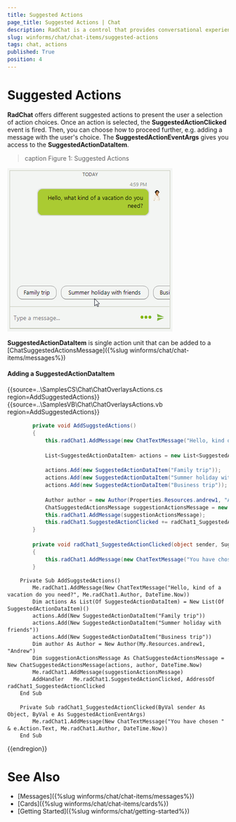 ```yaml
---
title: Suggested Actions
page_title: Suggested Actions | Chat
description: RadChat is a control that provides conversational experience
slug: winforms/chat/chat-items/suggested-actions
tags: chat, actions
published: True
position: 4 
---
```


# Suggested Actions

**RadChat** offers different suggested actions to present the user a selection of action choices. Once an action is selected, the **SuggestedActionClicked** event is fired. Then, you can choose how to proceed further, e.g. adding a message with the user's choice. The **SuggestedActionEventArgs** gives you access to the **SuggestedActionDataItem**. 


>caption Figure 1: Suggested Actions

![winforms/chat-items-suggested-actions 001](images/chat-items-suggested-actions001.gif) 

**SuggestedActionDataItem** is single action unit that can be added to a [ChatSuggestedActionsMessage]({%slug winforms/chat/chat-items/messages%})

#### Adding a SuggestedActionDataItem

{{source=..\SamplesCS\Chat\ChatOverlaysActions.cs region=AddSuggestedActions}} 
{{source=..\SamplesVB\Chat\ChatOverlaysActions.vb region=AddSuggestedActions}}

````C#
        private void AddSuggstedActions()
        {
            this.radChat1.AddMessage(new ChatTextMessage("Hello, kind of a vacation do you need?", this.radChat1.Author, DateTime.Now));
            
            List<SuggestedActionDataItem> actions = new List<SuggestedActionDataItem>();
            
            actions.Add(new SuggestedActionDataItem("Family trip"));
            actions.Add(new SuggestedActionDataItem("Summer holiday with friends"));
            actions.Add(new SuggestedActionDataItem("Business trip"));
            
            Author author = new Author(Properties.Resources.andrew1, "Andrew");
            ChatSuggestedActionsMessage suggestionActionsMessage = new ChatSuggestedActionsMessage(actions, author, DateTime.Now);
            this.radChat1.AddMessage(suggestionActionsMessage);
            this.radChat1.SuggestedActionClicked += radChat1_SuggestedActionClicked;
        }
        
        private void radChat1_SuggestedActionClicked(object sender, SuggestedActionEventArgs e)
        {
            this.radChat1.AddMessage(new ChatTextMessage("You have chosen " + e.Action.Text, this.radChat1.Author, DateTime.Now)); 
        }

````
````VB.NET
    Private Sub AddSuggstedActions()
        Me.radChat1.AddMessage(New ChatTextMessage("Hello, kind of a vacation do you need?", Me.radChat1.Author, DateTime.Now))
        Dim actions As List(Of SuggestedActionDataItem) = New List(Of SuggestedActionDataItem)()
        actions.Add(New SuggestedActionDataItem("Family trip"))
        actions.Add(New SuggestedActionDataItem("Summer holiday with friends"))
        actions.Add(New SuggestedActionDataItem("Business trip"))
        Dim author As Author = New Author(My.Resources.andrew1, "Andrew")
        Dim suggestionActionsMessage As ChatSuggestedActionsMessage = New ChatSuggestedActionsMessage(actions, author, DateTime.Now)
        Me.radChat1.AddMessage(suggestionActionsMessage)
        AddHandler   Me.radChat1.SuggestedActionClicked, AddressOf radChat1_SuggestedActionClicked
    End Sub

    Private Sub radChat1_SuggestedActionClicked(ByVal sender As Object, ByVal e As SuggestedActionEventArgs)
        Me.radChat1.AddMessage(New ChatTextMessage("You have chosen " & e.Action.Text, Me.radChat1.Author, DateTime.Now))
    End Sub

```` 


{{endregion}}
 
 
# See Also

* [Messages]({%slug winforms/chat/chat-items/messages%})
* [Cards]({%slug winforms/chat/chat-items/cards%})
* [Getting Started]({%slug winforms/chat/getting-started%})
 
        
